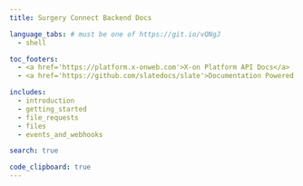 ```yaml
---
title: Surgery Connect Backend Docs

language_tabs: # must be one of https://git.io/vQNgJ
  - shell

toc_footers:
  - <a href='https://platform.x-onweb.com'>X-on Platform API Docs</a>
  - <a href='https://github.com/slatedocs/slate'>Documentation Powered by Slate</a>

includes:
  - introduction
  - getting_started
  - file_requests
  - files
  - events_and_webhooks

search: true

code_clipboard: true
---
```

